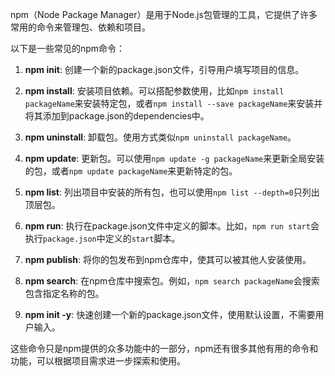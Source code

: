 npm（Node Package Manager）是用于Node.js包管理的工具，它提供了许多常用的命令来管理包、依赖和项目。

以下是一些常见的npm命令：

1. **npm init**: 创建一个新的package.json文件，引导用户填写项目的信息。

2. **npm install**: 安装项目依赖。可以搭配参数使用，比如`npm install packageName`来安装特定包，或者`npm install --save packageName`来安装并将其添加到package.json的dependencies中。

3. **npm uninstall**: 卸载包。使用方式类似`npm uninstall packageName`。

4. **npm update**: 更新包。可以使用`npm update -g packageName`来更新全局安装的包，或者`npm update packageName`来更新特定的包。

5. **npm list**: 列出项目中安装的所有包，也可以使用`npm list --depth=0`只列出顶层包。

6. **npm run**: 执行在package.json文件中定义的脚本。比如，`npm run start`会执行`package.json`中定义的`start`脚本。

7. **npm publish**: 将你的包发布到npm仓库中，使其可以被其他人安装使用。

8. **npm search**: 在npm仓库中搜索包。例如，`npm search packageName`会搜索包含指定名称的包。

9. **npm init -y**: 快速创建一个新的package.json文件，使用默认设置，不需要用户输入。

这些命令只是npm提供的众多功能中的一部分，npm还有很多其他有用的命令和功能，可以根据项目需求进一步探索和使用。
